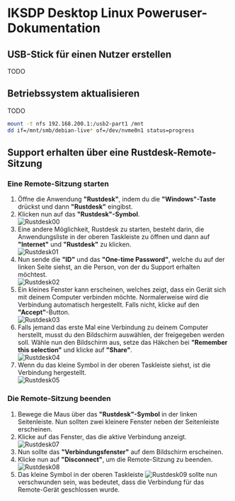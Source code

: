 # IKSDP Desktop Linux Poweruser-Dokumentation

## USB-Stick für einen Nutzer erstellen

TODO

## Betriebssystem aktualisieren

TODO

```bash
mount -t nfs 192.168.200.1:/usb2-part1 /mnt
dd if=/mnt/smb/debian-live* of=/dev/nvme0n1 status=progress 
```

## Support erhalten über eine Rustdesk-Remote-Sitzung

### Eine Remote-Sitzung starten
1. Öffne die Anwendung **"Rustdesk"**, indem du die **"Windows"-Taste** drückst und dann **"Rustdesk"** eingibst.  
2. Klicken nun auf das **"Rustdesk"-Symbol**.  
![Rustdesk00](../shared/images/poweruser/rustdesk/rustdesk00.png)  
3. Eine andere Möglichkeit, Rustdesk zu starten, besteht darin, die Anwendungsliste in der oberen Taskleiste zu öffnen und dann auf **"Internet"** und **"Rustdesk"** zu klicken.  
![Rustdesk01](../shared/images/poweruser/rustdesk/rustdesk01.png)  
4. Nun sende die **"ID"** und das **"One-time Password"**, welche du auf der linken Seite siehst, an die Person, von der du Support erhalten möchtest.  
![Rustdesk02](../shared/images/poweruser/rustdesk/rustdesk02.png)  
5. Ein kleines Fenster kann erscheinen, welches zeigt, dass ein Gerät sich mit deinem Computer verbinden möchte. Normalerweise wird die Verbindung automatisch hergestellt. Falls nicht, klicke auf den **"Accept"**-Button.  
![Rustdesk03](../shared/images/poweruser/rustdesk/rustdesk03.png)  
6. Falls jemand das erste Mal eine Verbindung zu deinem Computer herstellt, musst du den Bildschirm auswählen, der freigegeben werden soll. Wähle nun den Bildschirm aus, setze das Häkchen bei **"Remember this selection"** und klicke auf **"Share"**.  
![Rustdesk04](../shared/images/poweruser/rustdesk/rustdesk04.png)  
7. Wenn du das kleine Symbol in der oberen Taskleiste siehst, ist die Verbindung hergestellt.  
![Rustdesk05](../shared/images/poweruser/rustdesk/rustdesk05.png)  

### Die Remote-Sitzung beenden
1. Bewege die Maus über das **"Rustdesk"-Symbol** in der linken Seitenleiste. Nun sollten zwei kleinere Fenster neben der Seitenleiste erscheinen.  
2. Klicke auf das Fenster, das die aktive Verbindung anzeigt.  
![Rustdesk07](../shared/images/poweruser/rustdesk/rustdesk07.png)  
3. Nun sollte das **"Verbindungsfenster"** auf dem Bildschirm erscheinen.  
4. Klicke nun auf **"Disconnect"**, um die Remote-Sitzung zu beenden.  
![Rustdesk08](../shared/images/poweruser/rustdesk/rustdesk08.png)  
5. Das kleine Symbol in der oberen Taskleiste ![Rustdesk09](../shared/images/poweruser/rustdesk/rustdesk09.png) sollte nun verschwunden sein, was bedeutet, dass die Verbindung für das Remote-Gerät geschlossen wurde.